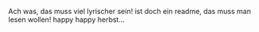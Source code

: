 Ach was, das muss viel lyrischer sein! ist doch ein readme, das muss man lesen wollen!
happy happy herbst...
